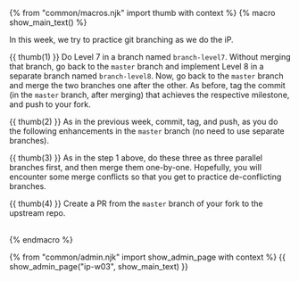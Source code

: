 {% from "common/macros.njk" import thumb with context %}
{% macro show_main_text() %}
<div id="main">

<div id="title">

</div>
<div id="body">

In this week, we try to practice git branching as we do the iP.

{{ thumb(1) }} Do Level 7 in a branch named `branch-level7`. Without merging that branch, go back to the `master` branch and implement Level 8 in a separate branch named `branch-level8`. Now, go back to the `master` branch and merge the two branches one after the other. As before, tag the commit (in the `master` branch, after merging) that achieves the respective milestone, and push to your fork.

<include src="dukeFragment.md" boilerplate var-header="**Duke - Level 7: Save**" var-fragment="text.md#level7" />
<include src="dukeFragment.md" boilerplate var-header="**Duke - Level 8: Dates and Times**" var-fragment="text.md#level8" />

<p/>

{{ thumb(2) }} As in the previous week, commit, tag, and push, as you do the following enhancements in the `master` branch (no need to use separate branches).
<include src="dukeFragment.md" boilerplate var-header="**Duke - Ext: A-MoreOOP**" var-fragment="extensions.mbdf#A-MoreOOP" />
<include src="dukeFragment.md" boilerplate var-header="**Duke - Ext: A-Packages**" var-fragment="extensions.mbdf#A-Packages" />
<include src="dukeFragment.md" boilerplate var-header="**Duke - Ext: A-JUnit**" var-fragment="extensions.mbdf#A-JUnit" />
<include src="dukeFragment.md" boilerplate var-header="**Duke - Ext: A-Jar**" var-fragment="extensions.mbdf#A-Jar" />

<p/>

{{ thumb(3) }} As in the step 1 above, do these three as three parallel branches first, and then merge them one-by-one. Hopefully, you will encounter some merge conflicts so that you get to practice de-conflicting branches.
<include src="dukeFragment.md" boilerplate var-header="**Duke - Ext: A-JavaDoc**" var-fragment="extensions.mbdf#A-JavaDoc" />
<include src="dukeFragment.md" boilerplate var-header="**Duke - Ext: A-CodingStandard**" var-fragment="extensions.mbdf#A-CodingStandard" />
<include src="dukeFragment.md" boilerplate var-header="**Duke - Level 9: Find**" var-fragment="text.md#level9" />

<p/>

{{ thumb(4) }} Create a PR from the `master` branch of your fork to the upstream repo.

<br>
</div>
</div>
{% endmacro %}

{% from "common/admin.njk" import show_admin_page with context %}
{{ show_admin_page("ip-w03", show_main_text) }}